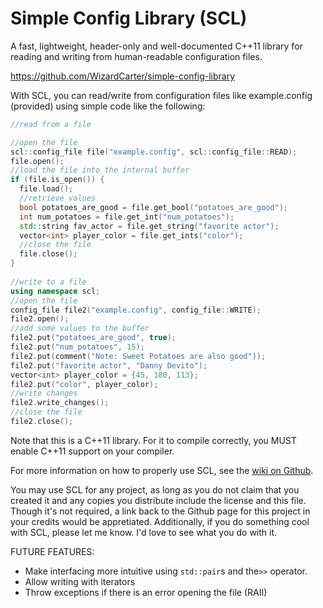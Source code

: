 # Simple Config Library (SCL)
A fast, lightweight, header-only and well-documented C++11 library for reading and writing from human-readable configuration files.

https://github.com/WizardCarter/simple-config-library

With SCL, you can read/write from configuration files like example.config (provided) using simple code like the following:

```c++
//read from a file

//open the file
scl::config_file file("example.config", scl::config_file::READ);
file.open();
//load the file into the internal buffer
if (file.is_open()) {
  file.load();
  //retrieve values
  bool potatoes_are_good = file.get_bool("potatoes_are_good");
  int num_potatoes = file.get_int("num_potatoes");
  std::string fav_actor = file.get_string("favorite actor");
  vector<int> player_color = file.get_ints("color");
  //close the file
  file.close();
}
  
//write to a file
using namespace scl;
//open the file
config_file file2("example.config", config_file::WRITE);
file2.open();
//add some values to the buffer
file2.put("potatoes_are_good", true);
file2.put("num_potatoes", 15);
file2.put(comment("Note: Sweet Potatoes are also good"));
file2.put("favorite actor", "Danny Devito");
vector<int> player_color = {45, 180, 113};
file2.put("color", player_color);
//write changes
file2.write_changes();
//close the file
file2.close();
```  

Note that this is a C++11 library. For it to compile correctly, you MUST enable C++11 support on your compiler.

For more information on how to properly use SCL, see the [wiki on Github](https://github.com/WizardCarter/simple-config-library/wiki).

You may use SCL for any project, as long as you do not claim that you created it and any copies you distribute include the license and this file. Though it's not required, a link back to the Github page for this project in your credits would be appretiated. Additionally, if you do something cool with SCL, please let me know. I'd love to see what you do with it.

FUTURE FEATURES:
- Make interfacing more intuitive using `std::pair`s and the`>>` operator.
- Allow writing with iterators
- Throw exceptions if there is an error opening the file (RAII)
